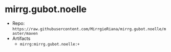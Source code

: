 ﻿# mirrg.gubot.noelle

- Repo: `https://raw.githubusercontent.com/MirrgieRiana/mirrg.gubot.noelle/master/maven`
- Artifacts
  - `mirrg:mirrg.gubot.noelle:+`
